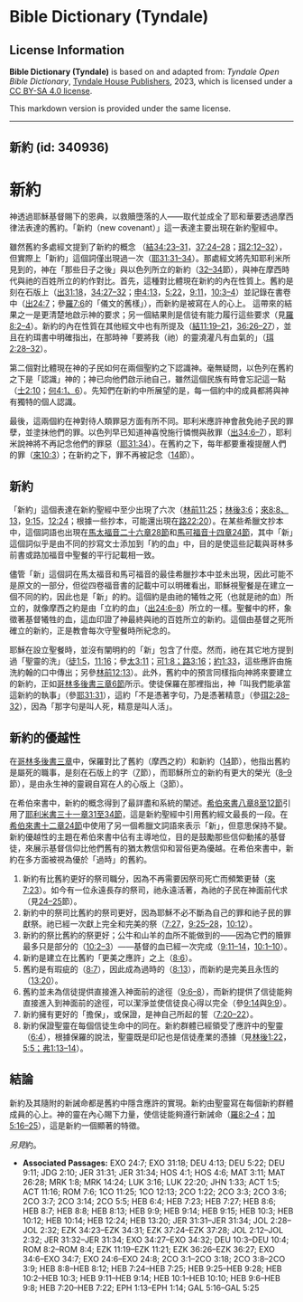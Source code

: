 # Bible Dictionary (Tyndale)

## License Information

**Bible Dictionary (Tyndale)** is based on and adapted from: _Tyndale Open Bible Dictionary_, [Tyndale House Publishers](https://tyndaleopenresources.com/), 2023, which is licensed under a [CC BY-SA 4.0 license](https://creativecommons.org/licenses/by-sa/4.0/legalcode.en).

This markdown version is provided under the same license.



--------------------------------

## 新約 (id: 340936)

新約
==

神透過耶穌基督賜下的恩典，以救贖墮落的人——取代並成全了耶和華要透過摩西律法表達的舊約。「新約（new covenant）」這一表達主要出現在新約聖經中。

雖然舊約多處經文提到了新約的概念 （[結34:23–31](https://ref.ly/Ezek34:23-Ezek34:31)，[37:24–28](https://ref.ly/Ezek37:24-Ezek37:28)；[珥2:12–32](https://ref.ly/Joel2:12-Joel2:32)），但實際上「新約」這個詞僅出現過一次（[耶31:31–34](https://ref.ly/Jer31:31-Jer31:34)）。那處經文將先知耶利米所見到的，神在「那些日子之後」與以色列所立的新約（[32–34](https://ref.ly/Jer31:32-Jer31:34)節），與神在摩西時代與祂的百姓所立的約作對比。首先，這種對比體現在新約的內在性質上。舊約是刻在石版上（[出31:18](https://ref.ly/Exod31:18)，[34:27–32](https://ref.ly/Exod34:27-Exod34:32)；[申4:13](https://ref.ly/Deut4:13)，[5:22](https://ref.ly/Deut5:22)，[9:11](https://ref.ly/Deut9:11)，[10:3–4](https://ref.ly/Deut10:3-Deut10:4)）並記錄在書卷中（[出24:7](https://ref.ly/Exod24:7)；參[羅7:6](https://ref.ly/Rom7:6)的「儀文的舊樣」），而新約是被寫在人的心上。 這帶來的結果之一是更清楚地啟示神的要求；另一個結果則是信徒有能力履行這些要求（見[羅8:2–4](https://ref.ly/Rom8:2-Rom8:4)）。新約的內在性質在其他經文中也有所提及（[結11:19–21](https://ref.ly/Ezek11:19-Ezek11:21)，[36:26–27](https://ref.ly/Ezek36:26-Ezek36:27)），並且在約珥書中明確指出，在那時神「要將我（祂）的靈澆灌凡有血氣的」（[珥2:28–32](https://ref.ly/Joel2:28-Joel2:32)）。

第二個對比體現在神的子民如何在兩個聖約之下認識神。毫無疑問，以色列在舊約之下是「認識」神的；神已向他們啟示祂自己，雖然這個民族有時會忘記這一點（[士2:10](https://ref.ly/Judg2:10)；[何4:1、6](https://ref.ly/Hos4:1)）。先知們在新約中所展望的是，每一個約中的成員都將與神有獨特的個人認識。

最後，這兩個約在神對待人類罪惡方面有所不同。耶利米應許神會赦免祂子民的罪孽，並塗抹他們的罪。以色列早已知道神喜悅施行憐憫與赦罪（[出34:6–7](https://ref.ly/Exod34:6-Exod34:7)），耶利米說神將不再記念他們的罪惡（[耶31:34](https://ref.ly/Jer31:34)）。在舊約之下，每年都要重複提醒人們的罪（[來10:3](https://ref.ly/Heb10:3)）；在新約之下，罪不再被記念（[14](https://ref.ly/Heb10:14)節）。

新約
--

「新約」這個表達在新約聖經中至少出現了六次（[林前11:25](https://ref.ly/1Cor11:25)；[林後3:6](https://ref.ly/2Cor3:6)；[來8:8、13](https://ref.ly/Heb8:8)，[9:15](https://ref.ly/Heb9:15)，[12:24](https://ref.ly/Heb12:24)；根據一些抄本，可能還出現在[路22:20](https://ref.ly/Luke22:20)）。在某些希臘文抄本中，這個詞語也出現在[馬太福音二十六章28節](https://ref.ly/Matt26:28)和[馬可福音十四章24節](https://ref.ly/Mark14:24)，其中「新」這個詞似乎是由不同的抄寫文士添加到「約的血」中，目的是使這些記載與哥林多前書或路加福音中聖餐的平行記載相一致。

儘管「新」這個詞在馬太福音和馬可福音的最佳希臘抄本中並未出現，因此可能不是原文的一部分，但從四卷福音書的記載中可以明確看出，耶穌視聖餐是在建立一個不同的約，因此也是「新」的約。這個約是由祂的犧牲之死（也就是祂的血）所立的，就像摩西之約是由「立約的血」（[出24:6–8](https://ref.ly/Exod24:6-Exod24:8)）所立的一樣。聖餐中的杯，象徵著基督犧牲的血，這血印證了神最終與祂的百姓所立的新約。這個由基督之死所確立的新約，正是教會每次守聖餐時所紀念的。

耶穌在設立聖餐時，並沒有闡明約的「新」包含了什麼。然而，祂在其它地方提到過「聖靈的洗」（[徒1:5](https://ref.ly/Acts1:5)，[11:16](https://ref.ly/Acts11:16)；參[太3:11](https://ref.ly/Matt3:11)；[可1:8；](https://ref.ly/Mark1:8)[路3:16](https://ref.ly/Luke3:16)；[約1:33](https://ref.ly/John1:33)，這些應許由施洗約翰的口中傳出；另參[林前12:13](https://ref.ly/1Cor12:13)）。此外，舊約中的預言同樣指向神將來要建立的新約，正如[哥林多後書三章6節](https://ref.ly/2Cor3:6)所示。使徒保羅在那裡指出，神「叫我們能承當這新約的執事」（參[耶31:31](https://ref.ly/Jer31:31)），這約「不是憑著字句，乃是憑著精意」（參[珥2:28–32](https://ref.ly/Joel2:28-Joel2:32)），因為「那字句是叫人死，精意是叫人活」。

新約的優越性
------

在[哥林多後書三章](https://ref.ly/2Cor3:1-2Cor3:18)中，保羅對比了舊約（摩西之約）和新約（[14](https://ref.ly/2Cor3:14)節），他指出舊約是屬死的職事，是刻在石版上的字（[7](https://ref.ly/2Cor3:7)節），而耶穌所立的新約有更大的榮光（[8–9](https://ref.ly/2Cor3:8-2Cor3:9)節），是由永生神的靈親自寫在人的心版上（[3](https://ref.ly/2Cor3:3)節）。

在希伯來書中，新約的概念得到了最詳盡和系統的闡述。[希伯來書八章8至12節](https://ref.ly/Heb8:8-Heb8:12)引用了[耶利米書三十一章31至34節](https://ref.ly/Jer31:31-Jer31:34)，這是新約聖經中引用舊約經文最長的一段。在[希伯來書十二章24節](https://ref.ly/Heb12:24)中使用了另一個希臘文詞語來表示「新」，但意思保持不變。新約優越性的主題在希伯來書中佔有主導地位，目的是鼓勵那些信仰動搖的基督徒，來展示基督信仰比他們舊有的猶太教信仰和習俗更為優越。在希伯來書中，新約在多方面被視為優於「過時」的舊約。

1. 新約有比舊約更好的祭司職分，因為不再需要因祭司死亡而頻繁更替（[來7:23](https://ref.ly/Heb7:23)）。如今有一位永遠長存的祭司，祂永遠活著，為祂的子民在神面前代求（見[24–25](https://ref.ly/Heb7:24-Heb7:25)節）。
2. 新約中的祭司比舊約的祭司更好，因為耶穌不必不斷為自己的罪和祂子民的罪獻祭。祂已經一次獻上完全和完美的祭（[7:27](https://ref.ly/Heb7:27)，[9:25–28](https://ref.ly/Heb9:25-Heb9:28)，[10:12](https://ref.ly/Heb10:12)）。
3. 新約的祭比舊約的祭更好；公牛和山羊的血所不能做到的——因為它們的贖罪最多只是部分的（[10:2–3](https://ref.ly/Heb10:2-Heb10:3)）——基督的血已經一次完成（[9:11–14](https://ref.ly/Heb9:11-Heb9:14)，[10:1–10](https://ref.ly/Heb10:1-Heb10:10)）。
4. 新約是建立在比舊約「更美之應許」之上（[8:6](https://ref.ly/Heb8:6)）。
5. 舊約是有瑕疵的（[8:7](https://ref.ly/Heb8:7)），因此成為過時的（[8:13](https://ref.ly/Heb8:13)），而新約是完美且永恆的（[13:20](https://ref.ly/Heb13:20)）。
6. 舊約並未為信徒提供直接進入神面前的途徑（[9:6–8](https://ref.ly/Heb9:6-Heb9:8)），而新約提供了信徒能夠直接進入到神面前的途徑，可以潔淨並使信徒良心得以完全（參[9:14](https://ref.ly/Heb9:14)與[9:9](https://ref.ly/Heb9:9)）。
7. 新約擁有更好的「擔保」，或保證，是神自己所起的誓（[7:20–22](https://ref.ly/Heb7:20-Heb7:22)）。
8. 新約保證聖靈在每個信徒生命中的同在。新約群體已經領受了應許中的聖靈（[6:4](https://ref.ly/Heb6:4)），根據保羅的說法，聖靈既是印記也是信徒產業的憑據（見[林後1:22](https://ref.ly/2Cor1:22)，[5:5；](https://ref.ly/2Cor5:5)[弗1:13–14](https://ref.ly/Eph1:13-Eph1:14)）。

結論
--

新約及其隨附的新誡命都是舊約中隱含應許的實現。新約由聖靈寫在每個新約群體成員的心上。神的靈在內心賜下力量，使信徒能夠遵行新誡命（[羅8:2–4](https://ref.ly/Rom8:2-Rom8:4)；[加5:16–25](https://ref.ly/Gal5:16-Gal5:25)），這是新約一個顯著的特徵。

*另見*約。

* **Associated Passages:** EXO 24:7; EXO 31:18; DEU 4:13; DEU 5:22; DEU 9:11; JDG 2:10; JER 31:31; JER 31:34; HOS 4:1; HOS 4:6; MAT 3:11; MAT 26:28; MRK 1:8; MRK 14:24; LUK 3:16; LUK 22:20; JHN 1:33; ACT 1:5; ACT 11:16; ROM 7:6; 1CO 11:25; 1CO 12:13; 2CO 1:22; 2CO 3:3; 2CO 3:6; 2CO 3:7; 2CO 3:14; 2CO 5:5; HEB 6:4; HEB 7:23; HEB 7:27; HEB 8:6; HEB 8:7; HEB 8:8; HEB 8:13; HEB 9:9; HEB 9:14; HEB 9:15; HEB 10:3; HEB 10:12; HEB 10:14; HEB 12:24; HEB 13:20; JER 31:31–JER 31:34; JOL 2:28–JOL 2:32; EZK 34:23–EZK 34:31; EZK 37:24–EZK 37:28; JOL 2:12–JOL 2:32; JER 31:32–JER 31:34; EXO 34:27–EXO 34:32; DEU 10:3–DEU 10:4; ROM 8:2–ROM 8:4; EZK 11:19–EZK 11:21; EZK 36:26–EZK 36:27; EXO 34:6–EXO 34:7; EXO 24:6–EXO 24:8; 2CO 3:1–2CO 3:18; 2CO 3:8–2CO 3:9; HEB 8:8–HEB 8:12; HEB 7:24–HEB 7:25; HEB 9:25–HEB 9:28; HEB 10:2–HEB 10:3; HEB 9:11–HEB 9:14; HEB 10:1–HEB 10:10; HEB 9:6–HEB 9:8; HEB 7:20–HEB 7:22; EPH 1:13–EPH 1:14; GAL 5:16–GAL 5:25

